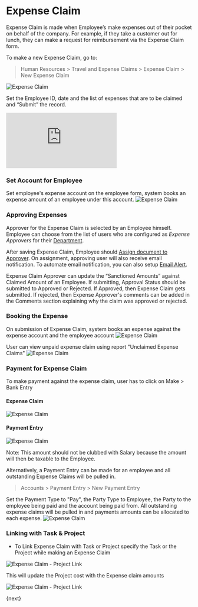 <!-- add-breadcrumbs -->
# Expense Claim

Expense Claim is made when Employee’s make expenses out of their pocket on behalf of the company. For example, if they take a customer out for lunch, they can make a request for reimbursement via the Expense Claim form.

To make a new Expense Claim, go to:

> Human Resources > Travel and Expense Claims > Expense Claim > New Expense Claim

<img class="screenshot" alt="Expense Claim" src="{{docs_base_url}}/assets/img/human-resources/expense_claim.png">

Set the Employee ID, date and the list of expenses that are to be claimed and
“Submit” the record.

<div class="embed-container">
    <iframe src="https://www.youtube.com/embed/5SZHJF--ZFY?rel=0" frameborder="0" allow="autoplay; encrypted-media" allowfullscreen>
    </iframe>
</div>


### Set Account for Employee
Set employee's expense account on the employee form, system books an expense amount of an employee under this account.
<img class="screenshot" alt="Expense Claim" src="{{docs_base_url}}/assets/img/human-resources/employee_account.png">

### Approving Expenses

Approver for the Expense Claim is selected by an Employee himself. Employee can choose from the list of users who are configured as _Expense Approvers_ for their [Department](/docs/user/manual/en/human-resources/setup/department.html).

After saving Expense Claim, Employee should [Assign document to Approver](/docs/user/manual/en/using-eprnext/assignment.html). On assignment, approving user will also receive email notification. To automate email notification, you can also setup [Email Alert](/docs/user/manual/en/setting-up/email/email-alerts.html).

Expense Claim Approver can update the “Sanctioned Amounts” against Claimed Amount of an Employee. If submitting, Approval Status should be submitted to Approved or Rejected. If Approved, then Expense Claim gets submitted. If rejected, then Expense Approver's comments can be added in the Comments section explaining why the claim was approved or rejected.

### Booking the Expense

On submission of Expense Claim, system books an expense against the expense account and the employee account
<img class="screenshot" alt="Expense Claim" src="{{docs_base_url}}/assets/img/human-resources/expense_claim_book.png">

User can view unpaid expense claim using report "Unclaimed Expense Claims"
<img class="screenshot" alt="Expense Claim" src="{{docs_base_url}}/assets/img/human-resources/unclaimed_expense_claims.png">

### Payment for Expense Claim

To make payment against the expense claim, user has to click on Make > Bank Entry
#### Expense Claim
<img class="screenshot" alt="Expense Claim" src="{{docs_base_url}}/assets/img/human-resources/payment.png">

#### Payment Entry
<img class="screenshot" alt="Expense Claim" src="{{docs_base_url}}/assets/img/human-resources/payment_entry.png">

Note: This amount should not be clubbed with Salary because the amount will then be taxable to the Employee.

Alternatively, a Payment Entry can be made for an employee and all outstanding Expense Claims will be pulled in.

> Accounts > Payment Entry > New Payment Entry

Set the Payment Type to "Pay", the Party Type to Employee, the Party to the employee being paid and the account being paid from. All outstanding expense claims will be pulled in and payments amounts can be allocated to each expense.
<img class="screenshot" alt="Expense Claim" src="{{docs_base_url}}/assets/img/human-resources/expense_claim_payment_entry.png">

### Linking with Task & Project

* To Link Expense Claim with Task or Project specify the Task or the Project while making an Expense Claim

<img class="screenshot" alt="Expense Claim - Project Link" src="{{docs_base_url}}/assets/img/project/project-expense-claim-1.png">

This will update the Project cost with the Expense claim amounts

<img class="screenshot" alt="Expense Claim - Project Link" src="{{docs_base_url}}/assets/img/project/project-expense-claim-2.png">

{next}
